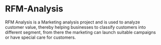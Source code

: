 # RFM-Analysis
RFM Analysis is a Marketing analysis project and is used to analyze customer value, thereby helping businesses to classify customers into different segment, from there the marketing can launch suitable campaigns or have special care for customers.
